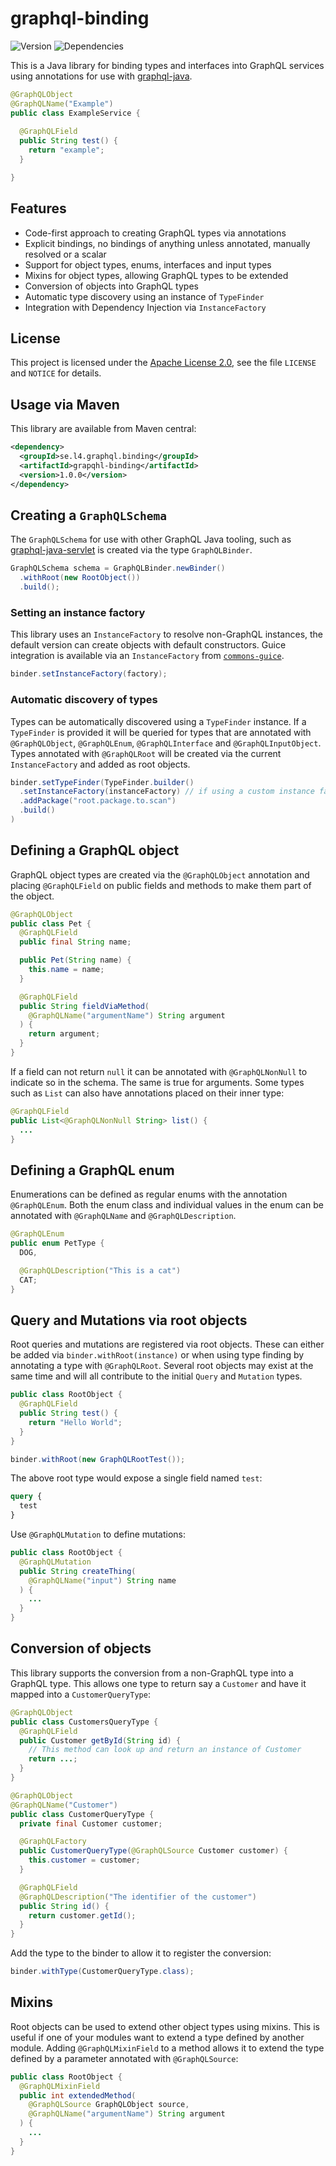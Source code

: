 # graphql-binding

![Version](https://img.shields.io/maven-central/v/se.l4.commons/commons-base)
![Dependencies](https://github.com/levelfourab/graphql-binding/workflows/CI/badge.svg)

This is a Java library for binding types and interfaces into GraphQL services
using annotations for use with [graphql-java](https://github.com/graphql-java/graphql-java).

```java
@GraphQLObject
@GraphQLName("Example")
public class ExampleService {
  
  @GraphQLField
  public String test() {
    return "example";
  }

}
```

## Features

* Code-first approach to creating GraphQL types via annotations
* Explicit bindings, no bindings of anything unless annotated, manually resolved or a scalar
* Support for object types, enums, interfaces and input types
* Mixins for object types, allowing GraphQL types to be extended
* Conversion of objects into GraphQL types
* Automatic type discovery using an instance of `TypeFinder`
* Integration with Dependency Injection via `InstanceFactory`

## License

This project is licensed under the [Apache License 2.0](https://www.apache.org/licenses/LICENSE-2.0),
see the file `LICENSE` and `NOTICE` for details.

## Usage via Maven

This library are available from Maven central:

```xml
<dependency>
  <groupId>se.l4.graphql.binding</groupId>
  <artifactId>grapqhl-binding</artifactId>
  <version>1.0.0</version>
</dependency>
```

## Creating a `GraphQLSchema`

The `GraphQLSchema` for use with other GraphQL Java tooling, such as 
[graphql-java-servlet](https://github.com/graphql-java-kickstart/graphql-java-servlet) is
created via the type `GraphQLBinder`.

```java
GraphQLSchema schema = GraphQLBinder.newBinder()
  .withRoot(new RootObject())
  .build();
```

### Setting an instance factory

This library uses an `InstanceFactory` to resolve non-GraphQL instances, the
default version can create objects with default constructors. Guice integration
is available via an `InstanceFactory` from [`commons-guice`](https://github.com/levelfourab/commons).

```java
binder.setInstanceFactory(factory);
```

### Automatic discovery of types

Types can be automatically discovered using a `TypeFinder` instance. If a
`TypeFinder` is provided it will be queried for types that are annotated with
`@GraphQLObject`, `@GraphQLEnum`, `@GraphQLInterface` and `@GraphQLInputObject`.
Types annotated with `@GraphQLRoot` will be created via the current 
`InstanceFactory` and added as root objects.

```java
binder.setTypeFinder(TypeFinder.builder()
  .setInstanceFactory(instanceFactory) // if using a custom instance factory
  .addPackage("root.package.to.scan")
  .build()
)
```

## Defining a GraphQL object

GraphQL object types are created via the `@GraphQLObject` annotation and
placing `@GraphQLField` on public fields and methods to make them part of the
object.

```java
@GraphQLObject
public class Pet {
  @GraphQLField
  public final String name;

  public Pet(String name) {
    this.name = name;
  }

  @GraphQLField
  public String fieldViaMethod(
    @GraphQLName("argumentName") String argument
  ) {
    return argument;
  }
}
```

If a field can not return `null` it can be annotated with  `@GraphQLNonNull` 
to indicate so in the schema. The same is true for arguments. Some types such
as `List` can also have annotations placed on their inner type:

```java
@GraphQLField
public List<@GraphQLNonNull String> list() {
  ...
}
```

## Defining a GraphQL enum

Enumerations can be defined as regular enums with the annotation `@GraphQLEnum`.
Both the enum class and individual values in the enum can be annotated with
`@GraphQLName` and `@GraphQLDescription`.

```java
@GraphQLEnum
public enum PetType {
  DOG,

  @GraphQLDescription("This is a cat")
  CAT;
}
```

## Query and Mutations via root objects

Root queries and mutations are registered via root objects. These can either
be added via `binder.withRoot(instance)` or when using type finding by
annotating a type with `@GraphQLRoot`. Several root objects may exist at the
same time and will all contribute to the initial `Query` and `Mutation` types.

```java
public class RootObject {
  @GraphQLField
  public String test() {
    return "Hello World";
  }
}

binder.withRoot(new GraphQLRootTest());
```

The above root type would expose a single field named `test`:

```graphql
query {
  test
}
```

Use `@GraphQLMutation` to define mutations:

```java
public class RootObject {
  @GraphQLMutation
  public String createThing(
    @GraphQLName("input") String name
  ) {
    ...
  }
}
```

## Conversion of objects

This library supports the conversion from a non-GraphQL type into a GraphQL
type. This allows one type to return say a `Customer` and have it mapped into
a `CustomerQueryType`:

```java
@GraphQLObject
public class CustomersQueryType {
  @GraphQLField
  public Customer getById(String id) {
    // This method can look up and return an instance of Customer
    return ...;
  }
}

@GraphQLObject
@GraphQLName("Customer")
public class CustomerQueryType {
  private final Customer customer;

  @GraphQLFactory
  public CustomerQueryType(@GraphQLSource Customer customer) {
    this.customer = customer;
  }

  @GraphQLField
  @GraphQLDescription("The identifier of the customer")
  public String id() {
    return customer.getId();
  }
}
```

Add the type to the binder to allow it to register the conversion:

```java
binder.withType(CustomerQueryType.class);
```

## Mixins

Root objects can be used to extend other object types using mixins. This is
useful if one of your modules want to extend a type defined by another module.
Adding `@GraphQLMixinField` to a method allows it to extend the type defined
by a parameter annotated with `@GraphQLSource`:

```java
public class RootObject {
  @GraphQLMixinField
  public int extendedMethod(
    @GraphQLSource GraphQLObject source,
    @GraphQLName("argumentName") String argument
  ) {
    ...
  }
}
```
